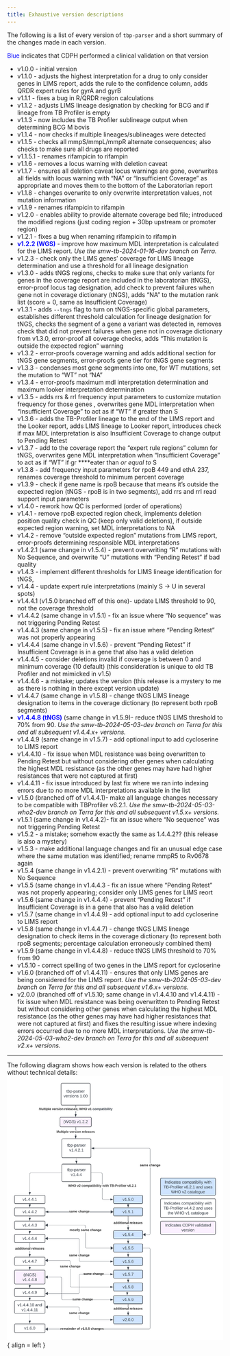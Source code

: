 ```yaml
---
title: Exhaustive version descriptions
---
```


The following is a list of every version of `tbp-parser` and a short summary of the changes made in each version.

<span style="color:blue">Blue</span> indicates that CDPH performed a clinical validation on that version

- v1.0.0 - initial version
- v1.1.0 - adjusts the highest interpretation for a drug to only consider genes in LIMS report, adds the rule to the confidence column, adds QRDR expert rules for gyrA and gyrB
- v1.1.1 - fixes a bug in R/QRDR region calculations
- v1.1.2 - adjusts LIMS lineage designation by checking for BCG and if lineage from TB Profiler is empty
- v1.1.3 - now includes the TB Profiler sublineage output when determining BCG M bovis
- v1.1.4 - now checks if multiple lineages/sublineages were detected
- v1.1.5 - checks all mmpS/mmpL/mmpR alternate consequences; also checks to make sure all drugs are reported
- v1.1.5.1 - renames rifampicin to rifampin
- v1.1.6 - removes a locus warning with deletion caveat
- v1.1.7 - ensures all deletion caveat locus warnings are gone, overwrites all fields with locus warning with “NA” or “Insufficient Coverage” as appropriate and moves them to the bottom of the Laboratorian report
- v1.1.8 - changes overwrite to only overwrite interpretation values, not mutation information
- v1.1.9 - renames rifampicin to rifampin
- v1.2.0 - enables ability to provide alternate coverage bed file; introduced the modified regions (just coding region + 30bp upstream or promoter region)
- v1.2.1 - fixes a bug when renaming rifampicin to rifampin
- <span style="color:blue">**v1.2.2 (WGS)**</span> - improve how maximum MDL interpretation is calculated for the LIMS report. *Use the smw-tb-2024-01-16-dev branch on Terra.*
- v1.2.3 - check only the LIMS genes’ coverage for LIMS lineage determination and use a threshold for all lineage designation
- v1.3.0 - adds tNGS regions, checks to make sure that only variants for genes in the coverage report are included in the laboratorian (tNGS), error-proof locus tag designation, add check to prevent failures when gene not in coverage dictionary (tNGS), adds “NA” to the mutation rank list (score = 0, same as Insufficient Coverage)
- v1.3.1 - adds `--tngs` flag to turn on tNGS-specific global parameters, establishes different threshold calculation for lineage designation for tNGS, checks the segment of a gene a variant was detected in, removes check that did not prevent failures when gene not in coverage dictionary from v1.3.0, error-proof all coverage checks, adds “This mutation is outside the expected region” warning
- v1.3.2 - error-proofs coverage warning and adds additional section for tNGS gene segments, error-proofs gene tier for tNGS gene segments
- v1.3.3 - condenses most gene segments into one, for WT mutations, set the mutation to “WT” not “NA”
- v1.3.4 - error-proofs maximum mdl interpretation determination and maximum looker interpretation determination
- v1.3.5 - adds rrs & rrl frequency input parameters to customize mutation frequency for those genes , overwrites gene MDL interpretation when “Insufficient Coverage” to act as if “WT” if greater than S
- v1.3.6 - adds the TB-Profiler lineage to the end of the LIMS report and the Looker report, adds LIMS lineage to Looker report, introduces check if max MDL interpretation is also Insufficient Coverage to change output to Pending Retest
- v1.3.7 - add to the coverage report the “expert rule regions” column for tNGS, overwrites gene MDL interpretation when “Insufficient Coverage” to act as if “WT” if gr ****eater than *or equal to* S
- v1.3.8 - add frequency input parameters for rpoB 449 and ethA 237, renames coverage threshold to minimum percent coverage
- v1.3.9 - check if gene name is rpoB because that means it’s outside the expected region (tNGS - rpoB is in two segments), add rrs and rrl read support input parameters
- v1.4.0 - rework how QC is performed (order of operations)
- v1.4.1 - remove rpoB expected region check, implements deletion position quality check in QC (keep only valid deletions), if outside expected region warning, set MDL interpretations to NA
- v1.4.2 - remove “outside expected region” mutations from LIMS report, error-proofs determining responsible MDL interpretations
- v1.4.2.1 (same change in v1.5.4) - prevent overwriting “R” mutations with No Sequence, and overwrite “U” mutations with “Pending Retest” if bad quality
- v1.4.3 - implement different thresholds for LIMS lineage identification for tNGS,
- v1.4.4 - update expert rule interpretations (mainly S → U in several spots)
- v1.4.4.1 (v1.5.0 branched off of this one)- update LIMS threshold to 90, not the coverage threshold
- v1.4.4.2 (same change in v1.5.1) - fix an issue where “No sequence” was not triggering Pending Retest
- v1.4.4.3 (same change in v1.5.5) - fix an issue where “Pending Retest” was not properly appearing
- v1.4.4.4 (same change in v1.5.6) - prevent “Pending Retest” if Insufficient Coverage is in a gene that also has a valid deletion
- v1.4.4.5 - consider deletions invalid if coverage is between 0 and minimum coverage (10 default) (this consideration is unique to old TB Profiler and not mimicked in v1.5)
- v1.4.4.6 - a mistake; updates the version (this release is a mystery to me as there is nothing in there except version update)
- v1.4.4.7 (same change in v1.5.8) - change tNGS LIMS lineage designation to items in the coverage dictionary (to represent both rpoB segments)
- <span style="color:blue">**v1.4.4.8 (tNGS)**</span> (same change in v1.5.9)- reduce tNGS LIMS threshold to 70% from 90. *Use the smw-tb-2024-05-03-dev branch on Terra for this and all subsequent v1.4.4.x+ versions.*
- v1.4.4.9 (same change in v1.5.7) - add optional input to add cycloserine to LIMS report
- v1.4.4.10 - fix issue when MDL resistance was being overwritten to Pending Retest but without considering other genes when calculating the highest MDL resistance (as the other genes may have had higher resistances that were not captured at first)
- v1.4.4.11 - fix issue introduced by last fix where we ran into indexing errors due to no more MDL interpretations available in the list
- v1.5.0 (branched off of v1.4.4.1)- make all language changes necessary to be compatible with TBProfiler v6.2.1. *Use the smw-tb-2024-05-03-who2-dev branch on Terra for this and all subsequent v1.5.x+ versions.*
- v1.5.1  (same change in v1.4.4.2)- fix an issue where “No sequence” was not triggering Pending Retest
- v1.5.2 - a mistake; somehow exactly the same as 1.4.4.2?? (this release is also a mystery)
- v1.5.3 - make additional language changes and fix an unusual edge case where the same mutation was identified; rename mmpR5 to Rv0678 again
- v1.5.4 (same change in v1.4.2.1) - prevent overwriting “R” mutations with No Sequence
- v1.5.5 (same change in v1.4.4.3 - fix an issue where “Pending Retest” was not properly appearing; consider only LIMS genes for LIMS reort
- v1.5.6 (same change in v1.4.4.4) - prevent “Pending Retest” if Insufficient Coverage is in a gene that also has a valid deletion
- v1.5.7 (same change in v1.4.4.9) - add optional input to add cycloserine to LIMS report
- v1.5.8 (same change in v1.4.4.7) - change tNGS LIMS lineage designation to check items in the coverage dictionary (to represent both rpoB segments; percentage calculation erroneously combined them)
- v1.5.9 (same change in v1.4.4.8) - reduce tNGS LIMS threshold to 70% from 90
- v1.5.10 - correct spelling of two genes in the LIMS report for cycloserine
- v1.6.0 (branched off of v1.4.4.11) - ensures that only LIMS genes are being considered for the LIMS report. *Use the smw-tb-2024-05-03-dev branch on Terra for this and all subsequent v1.6.x+ versions.*
- v2.0.0 (branched off of v1.5.10; same change in v1.4.4.10 and v1.4.4.11) - fix issue when MDL resistance was being overwritten to Pending Retest but without considering other genes when calculating the highest MDL resistance (as the other genes may have had higher resistances that were not captured at first) and fixes the resulting issue where indexing errors occurred due to no more MDL interpretations. *Use the smw-tb-2024-05-03-who2-dev branch on Terra for this and all subsequent v2.x+ versions.*

---

The following diagram shows how each version is related to the others without technical details:
![This diagram shows how each version is related to the others without technical details.](../assets/tbp-parser_versioning.png){ align = left }
